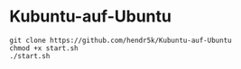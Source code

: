 # Kubuntu-auf-Ubuntu
````
git clone https://github.com/hendr5k/Kubuntu-auf-Ubuntu
chmod +x start.sh
./start.sh
````
